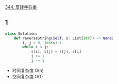 [344. 反转字符串](https://leetcode-cn.com/problems/reverse-string/)

## 1

```py
class Solution:
    def reverseString(self, s: List[str]) -> None:
        i, j = 0, len(s)-1
        while i < j:
            s[i], s[j] = s[j], s[i]
            i += 1
            j -= 1
```

* 时间复杂度 O(n)
* 空间复杂度 O(1)
